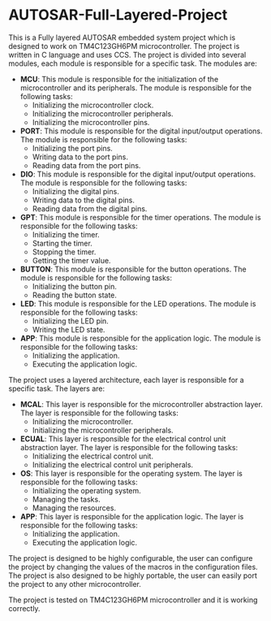 # AUTOSAR-Full-Layered-Project

This is a Fully layered AUTOSAR embedded system project which is designed to work on TM4C123GH6PM microcontroller. The project is written in C language and uses CCS. The project is divided into several modules, each module is responsible for a specific task. The modules are:

* **MCU**: This module is responsible for the initialization of the microcontroller and its peripherals. The module is responsible for the following tasks:
	+ Initializing the microcontroller clock.
	+ Initializing the microcontroller peripherals.
	+ Initializing the microcontroller pins.
* **PORT**: This module is responsible for the digital input/output operations. The module is responsible for the following tasks:
	+ Initializing the port pins.
	+ Writing data to the port pins.
	+ Reading data from the port pins.
* **DIO**: This module is responsible for the digital input/output operations. The module is responsible for the following tasks:
	+ Initializing the digital pins.
	+ Writing data to the digital pins.
	+ Reading data from the digital pins.
* **GPT**: This module is responsible for the timer operations. The module is responsible for the following tasks:
	+ Initializing the timer.
	+ Starting the timer.
	+ Stopping the timer.
	+ Getting the timer value.
* **BUTTON**: This module is responsible for the button operations. The module is responsible for the following tasks:
	+ Initializing the button pin.
	+ Reading the button state.
* **LED**: This module is responsible for the LED operations. The module is responsible for the following tasks:
	+ Initializing the LED pin.
	+ Writing the LED state.
* **APP**: This module is responsible for the application logic. The module is responsible for the following tasks:
	+ Initializing the application.
	+ Executing the application logic.

The project uses a layered architecture, each layer is responsible for a specific task. The layers are:

* **MCAL**: This layer is responsible for the microcontroller abstraction layer. The layer is responsible for the following tasks:
	+ Initializing the microcontroller.
	+ Initializing the microcontroller peripherals.
* **ECUAL**: This layer is responsible for the electrical control unit abstraction layer. The layer is responsible for the following tasks:
	+ Initializing the electrical control unit.
	+ Initializing the electrical control unit peripherals.
* **OS**: This layer is responsible for the operating system. The layer is responsible for the following tasks:
	+ Initializing the operating system.
	+ Managing the tasks.
	+ Managing the resources.
* **APP**: This layer is responsible for the application logic. The layer is responsible for the following tasks:
	+ Initializing the application.
	+ Executing the application logic.

The project is designed to be highly configurable, the user can configure the project by changing the values of the macros in the configuration files. The project is also designed to be highly portable, the user can easily port the project to any other microcontroller.

The project is tested on TM4C123GH6PM microcontroller and it is working correctly.
